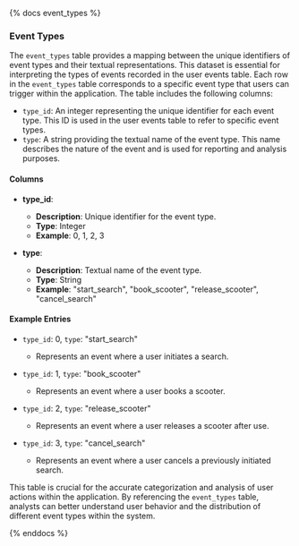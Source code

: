 {% docs event_types %}

### Event Types

The `event_types` table provides a mapping between the unique identifiers of event types and their textual representations. This dataset is essential for interpreting the types of events recorded in the user events table. Each row in the `event_types` table corresponds to a specific event type that users can trigger within the application. The table includes the following columns:

- `type_id`: An integer representing the unique identifier for each event type. This ID is used in the user events table to refer to specific event types.
- `type`: A string providing the textual name of the event type. This name describes the nature of the event and is used for reporting and analysis purposes.

#### Columns

- **type_id**: 
  - **Description**: Unique identifier for the event type.
  - **Type**: Integer
  - **Example**: 0, 1, 2, 3

- **type**: 
  - **Description**: Textual name of the event type.
  - **Type**: String
  - **Example**: "start_search", "book_scooter", "release_scooter", "cancel_search"

#### Example Entries

- `type_id`: 0, `type`: "start_search"
  - Represents an event where a user initiates a search.

- `type_id`: 1, `type`: "book_scooter"
  - Represents an event where a user books a scooter.

- `type_id`: 2, `type`: "release_scooter"
  - Represents an event where a user releases a scooter after use.

- `type_id`: 3, `type`: "cancel_search"
  - Represents an event where a user cancels a previously initiated search.

This table is crucial for the accurate categorization and analysis of user actions within the application. By referencing the `event_types` table, analysts can better understand user behavior and the distribution of different event types within the system.

{% enddocs %}